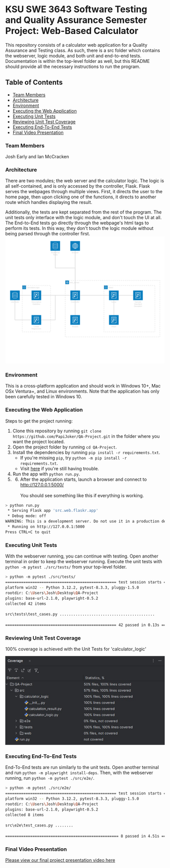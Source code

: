 # KSU SWE 3643 Software Testing and Quality Assurance Semester Project: Web-Based Calculator
This repository consists of a calculator web application for a Quality Assurance and Testing class.
As such, there is a src folder which contains the webserver, logic module, and both unit and end-to-end tests.
Documentation is within the top-level folder as well, but this README should provide all the necessary instructions to run the program.

## Table of Contents

- [Team Members](#team-members)
- [Architecture](#architecture)
- [Environment](#environment)
- [Executing the Web Application](#executing-the-web-application)
- [Executing Unit Tests](#executing-unit-tests)
- [Reviewing Unit Test Coverage](#reviewing-unit-test-coverage)
- [Executing End-To-End Tests](#executing-end-to-end-tests)
- [Final Video Presentation](#final-video-presentation)

### Team Members
Josh Early and Ian McCracken

### Architecture
There are two modules; the web server and the calculator logic.
The logic is all self-contained, and is only accessed by the controller, Flask.
Flask serves the webpages through multiple views.
First, it directs the user to the home page, then upon clicking one of the functions, it directs to another route which handles displaying the result.

Additionally, the tests are kept separated from the rest of the program.
The unit tests only interface with the logic module, and don't touch the UI at all.
The End-to-End tests go directly through the webpage's html tags to perform its tests.
In this way, they don't touch the logic module without being parsed through the controller first.
![QA_Architecture_Diagram.svg](documentation/QA_Architecture_Diagram.svg)

### Environment
This is a cross-platform application and should work in Windows 10+, Mac OSx Ventura+, and Linux environments.
Note that the application has only been carefully tested in Windows 10.

### Executing the Web Application
Steps to get the project running:
1. Clone this repository by running `git clone https://github.com/PapiJoker/QA-Project.git` in the folder where you want the project located.
2. Open the project folder by running `cd QA-Project`.
3. Install the dependencies by running `pip install -r requirements.txt`.
   - If you're missing `pip`, try `python -m pip install -r requirements.txt`.
   - Visit [here](https://packaging.python.org/en/latest/tutorials/installing-packages/) if you're still having trouble.
4. Run the app with `python run.py`.
5. 6. After the application starts, launch a browser and connect to http://127.0.0.1:5000/ <br/> <br/>
You should see something like this if everything is working.
```bash
> python run.py
 * Serving Flask app 'src.web.flaskr.app'
 * Debug mode: off
WARNING: This is a development server. Do not use it in a production deployment. Use a production WSGI server instead.
 * Running on http://127.0.0.1:5000
Press CTRL+C to quit
```
### Executing Unit Tests
With the webserver running, you can continue with testing.
Open another terminal in order to keep the webserver running.
Execute the unit tests with `python -m pytest ./src/tests/` from your top-level folder.

```bash
> python -m pytest ./src/tests/
================================================= test session starts =================================================
platform win32 -- Python 3.12.2, pytest-8.3.3, pluggy-1.5.0
rootdir: C:\Users\Josh\Desktop\QA-Project
plugins: base-url-2.1.0, playwright-0.5.2
collected 42 items

src\tests\test_cases.py ..........................................                                               [100%]

================================================= 42 passed in 0.13s ==================================================
```

### Reviewing Unit Test Coverage
100% coverage is achieved with the Unit Tests for 'calculator_logic'

![Coverage](documentation/coverage-QA.jpg)

### Executing End-To-End Tests
End-To-End tests are run similarly to the unit tests.
Open another terminal and run `python -m playwright install-deps`.
Then, with the webserver running, run `python -m pytest ./src/e2e/`.

```bash
> python -m pytest ./src/e2e/
================================================= test session starts =================================================
platform win32 -- Python 3.12.2, pytest-8.3.3, pluggy-1.5.0
rootdir: C:\Users\Josh\Desktop\QA-Project
plugins: base-url-2.1.0, playwright-0.5.2
collected 8 items

src\e2e\test_cases.py ........                                                                                   [100%]

================================================== 8 passed in 4.51s ==================================================
```

### Final Video Presentation
[Please view our final project presentation video here](https://www.youtube.com/watch?v=dQw4w9WgXcQ)
